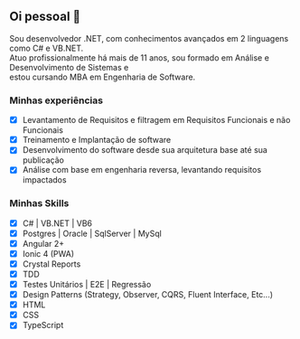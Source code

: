## Oi pessoal 👋

Sou desenvolvedor .NET, com conhecimentos avançados em 2 linguagens como C# e VB.NET.<br/>
Atuo profissionalmente há mais de 11 anos, sou formado em Análise e Desenvolvimento de Sistemas e <br/>
estou cursando MBA em Engenharia de Software.<br/>

### Minhas experiências

- [x] Levantamento de Requisitos e filtragem em Requisitos Funcionais e não Funcionais
- [x] Treinamento e Implantação de software
- [x] Desenvolvimento do software desde sua arquitetura base até sua publicação
- [x] Análise com base em engenharia reversa, levantando requisitos impactados

### Minhas Skills

- [x] C# | VB.NET | VB6
- [x] Postgres | Oracle | SqlServer | MySql
- [x] Angular 2+
- [x] Ionic 4 (PWA)
- [x] Crystal Reports
- [x] TDD
- [x] Testes Unitários | E2E | Regressão
- [x] Design Patterns (Strategy, Observer, CQRS, Fluent Interface, Etc...)
- [x] HTML
- [x] CSS
- [x] TypeScript

<!--
**matheusrizzi/matheusrizzi** is a ✨ _special_ ✨ repository because its `README.md` (this file) appears on your GitHub profile.

Here are some ideas to get you started:

- 🔭 I’m currently working on ...
- 🌱 I’m currently learning ...
- 👯 I’m looking to collaborate on ...
- 🤔 I’m looking for help with ...
- 💬 Ask me about ...
- 📫 How to reach me: ...
- 😄 Pronouns: ...
- ⚡ Fun fact: ...
-->
